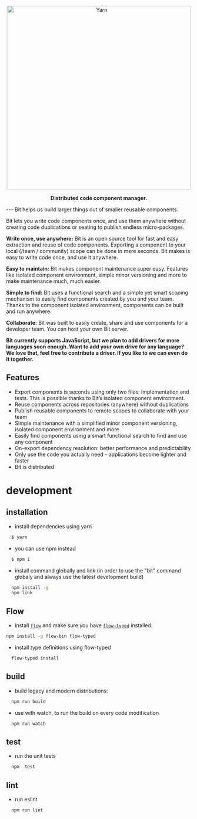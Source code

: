 <p align="center">
  <a href="https://bitsrc.io/">
    <img alt="Yarn" src="https://s29.postimg.org/q9flqqoif/cover_github_1.png" width="500">
  </a>
</p>

<p align="center">
<b>Distributed code component manager.</b>
</p>
---
Bit helps us build larger things out of smaller reusable components.

Bit lets you write code components once, and use them anywhere without creating code duplications or seating to publish endless micro-packages.

**Write once, use anywhere:** Bit is an open source tool for fast and easy extraction and reuse of code components. Exporting a component to your local (/team / community) scope can be done in mere seconds. Bit makes is easy to write code once, and use it anywhere. 

**Easy to maintain:** Bit makes component maintenance super easy. Features like isolated component environment, simple minor versioning and more to make maintenance much, much easier.

**Simple to find:** Bit uses a functional search and a simple yet smart scoping mechanism to easily find components created by you and your team. Thanks to the component isolated environment, components can be built and run anywhere.

**Collaborate:** Bit was built to easily create, share and use components for a developer team. You can host your own Bit server.

**Bit currently supports JavaScript, but we plan to add drivers for more languages soon enough. Want to add your own drive for any language? We love that, feel free to contribute a driver. If you like to we can even do it together.**

## Features

* Export components is seconds using only two files: implementation and tests. This is possible thanks to Bit’s isolated component environment.
* Reuse components across repositories (anywhere) without duplications
* Publish reusable components to remote scopes to collaborate with your team
* Simple maintenance with a simplified minor component versioning, isolated component environment and more
* Easily find components using a smart functional search to find and use any component 
* On-export dependency resolution: better performance and predictability 
* Only use the code you actually need - applications become lighter and faster
* Bit is distributed

# development

## installation

- install dependencies using yarn
```bash
  $ yarn
```

- you can use npm instead
```bash
  $ npm i
```

- install command globally and link (in order to use the "bit" command globaly and always use the latest development build)
```bash
  npm install -g
  npm link
```

## Flow
- install [`flow`](https://flowtype.org/)
and make sure you have [`flow-typed`](https://github.com/flowtype/flow-typed) installed.
```bash
npm install -g flow-bin flow-typed
```

- install type definitions using flow-typed
```bash
  flow-typed install
```

## build

- build legacy and modern distributions:
```bash
  npm run build
```

- use with watch, to run the build on every code modification
```bash
  npm run watch
```

## test

- run the unit tests
```bash
  npm  test
```

## lint

- run eslint
```bash
  npm run lint
```
